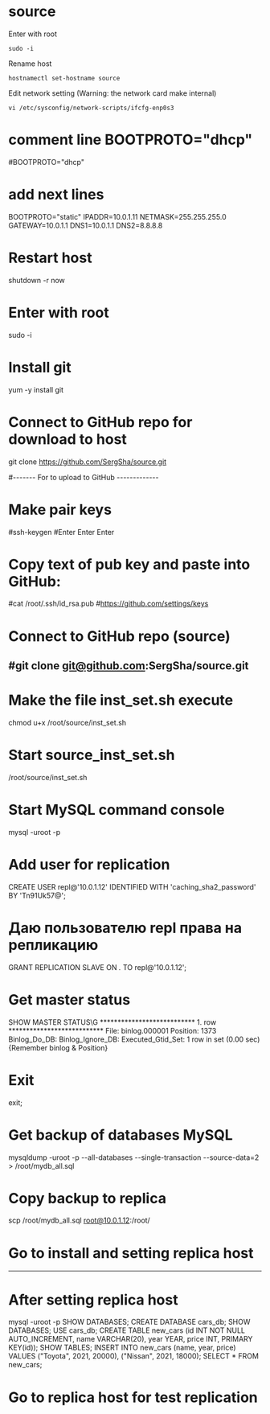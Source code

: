 # source
Enter with root
```
sudo -i
```

Rename host
```
hostnamectl set-hostname source
```

Edit network setting (Warning: the network card make internal)
```
vi /etc/sysconfig/network-scripts/ifcfg-enp0s3
```

# comment line BOOTPROTO="dhcp"
#BOOTPROTO="dhcp"

# add next lines
BOOTPROTO="static"
IPADDR=10.0.1.11
NETMASK=255.255.255.0
GATEWAY=10.0.1.1
DNS1=10.0.1.1
DNS2=8.8.8.8

# Restart host
shutdown -r now

# Enter with root
sudo -i

# Install git
yum -y install git

# Connect to GitHub repo for download to host
git clone https://github.com/SergSha/source.git

#------- For to upload to GitHub -------------
# Make pair keys
#ssh-keygen #Enter Enter Enter
# Copy text of pub key and paste into GitHub:
#cat /root/.ssh/id_rsa.pub
#https://github.com/settings/keys
# Connect to GitHub repo (source)
#git clone git@github.com:SergSha/source.git
------------------------------------------------

# Make the file inst_set.sh execute
chmod u+x /root/source/inst_set.sh

# Start source_inst_set.sh
/root/source/inst_set.sh

# Start MySQL command console
mysql -uroot -p

# Add user for replication
CREATE USER repl@'10.0.1.12' IDENTIFIED WITH 'caching_sha2_password' BY 'Tn91Uk57@';

# Даю пользователю repl права на репликацию
GRANT REPLICATION SLAVE ON *.* TO repl@'10.0.1.12';

# Get master status
SHOW MASTER STATUS\G
*************************** 1. row ***************************
             File: binlog.000001
         Position: 1373
     Binlog_Do_DB:
 Binlog_Ignore_DB:
Executed_Gtid_Set:
1 row in set (0.00 sec)
{Remember binlog & Position}

# Exit
exit;

# Get backup of databases MySQL
mysqldump -uroot -p --all-databases --single-transaction --source-data=2 > /root/mydb_all.sql

# Copy backup to replica
scp /root/mydb_all.sql root@10.0.1.12:/root/

# Go to install and setting replica host
------------------------------------------------------
# After setting replica host
mysql -uroot -p
SHOW DATABASES;
CREATE DATABASE cars_db;
SHOW DATABASES;
USE cars_db;
CREATE TABLE new_cars (id INT NOT NULL AUTO_INCREMENT, name VARCHAR(20), year YEAR, price INT, PRIMARY KEY(id));
SHOW TABLES;
INSERT INTO new_cars (name, year, price) VALUES ("Toyota", 2021, 20000), ("Nissan", 2021, 18000);
SELECT * FROM new_cars;

# Go to replica host for test replication
